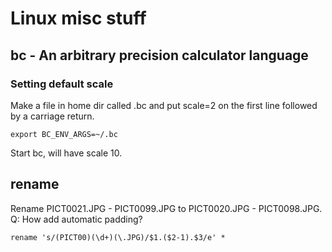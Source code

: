 # Linux misc stuff

## bc - An arbitrary precision calculator language

### Setting default scale

Make a file in home dir called .bc and put scale=2 on the first line followed by a carriage return.

    export BC_ENV_ARGS=~/.bc
    
Start bc, will have scale 10.

## rename

Rename PICT0021.JPG - PICT0099.JPG to PICT0020.JPG - PICT0098.JPG.
Q: How add automatic padding?

    rename 's/(PICT00)(\d+)(\.JPG)/$1.($2-1).$3/e' *
